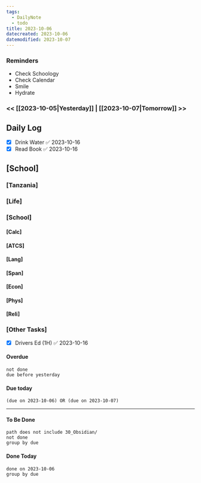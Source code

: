 ```yaml
---
tags:
  - DailyNote
  - todo
title: 2023-10-06
datecreated: 2023-10-06
datemodified: 2023-10-07
---
```


### Reminders
- Check Schoology
- Check Calendar
- Smile
- Hydrate

### << [[2023-10-05|Yesterday]] | [[2023-10-07|Tomorrow]] >>

## Daily Log

- [x] Drink Water ✅ 2023-10-16
- [x] Read Book ✅ 2023-10-16

## [School]

### [Tanzania]

### [Life]

### [School]

#### [Calc]

#### [ATCS]

#### [Lang]

#### [Span]

#### [Econ]

#### [Phys]

#### [Reli]


### [Other Tasks]

- [x] Drivers Ed (1H) ✅ 2023-10-16

#### Overdue
```tasks
not done
due before yesterday
```
#### Due today

```tasks
(due on 2023-10-06) OR (due on 2023-10-07) 

```
---
#### To Be Done

```tasks
path does not include 30_Obsidian/
not done
group by due
```

#### Done Today

```tasks
done on 2023-10-06
group by due
```